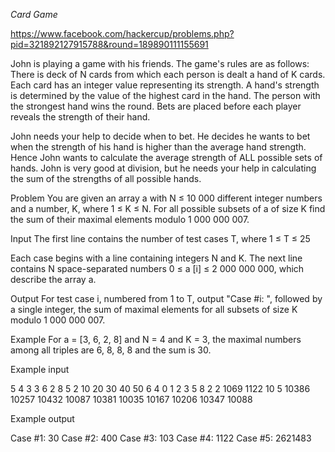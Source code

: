 ﻿*Card Game*

https://www.facebook.com/hackercup/problems.php?pid=321892127915788&round=189890111155691

John is playing a game with his friends. The game's rules are as follows: There is deck of N cards from which each person is dealt a hand of K cards. Each card has an integer value representing its strength. A hand's strength is determined by the value of the highest card in the hand. The person with the strongest hand wins the round. Bets are placed before each player reveals the strength of their hand.

John needs your help to decide when to bet. He decides he wants to bet when the strength of his hand is higher than the average hand strength. Hence John wants to calculate the average strength of ALL possible sets of hands. John is very good at division, but he needs your help in calculating the sum of the strengths of all possible hands.

Problem
You are given an array a with N ≤  10 000 different integer numbers and a number, K, where 1 ≤ K ≤  N. For all possible subsets of a of size K find the sum of their maximal elements modulo 1 000 000 007.

Input
The first line contains the number of test cases T, where 1 ≤  T ≤  25

Each case begins with a line containing integers N and K. The next line contains N space-separated numbers 0 ≤  a [i] ≤  2 000 000 000, which describe the array a.

Output
For test case i, numbered from 1 to T, output "Case #i: ", followed by a single integer, the sum of maximal elements for all subsets of size K modulo 1 000 000 007.

Example
For a = [3, 6, 2, 8] and N = 4 and K = 3, the maximal numbers among all triples are 6, 8, 8, 8 and the sum is 30.

Example input

5
4 3
3 6 2 8 
5 2
10 20 30 40 50 
6 4
0 1 2 3 5 8 
2 2
1069 1122 
10 5
10386 10257 10432 10087 10381 10035 10167 10206 10347 10088 

Example output

Case #1: 30
Case #2: 400
Case #3: 103
Case #4: 1122
Case #5: 2621483